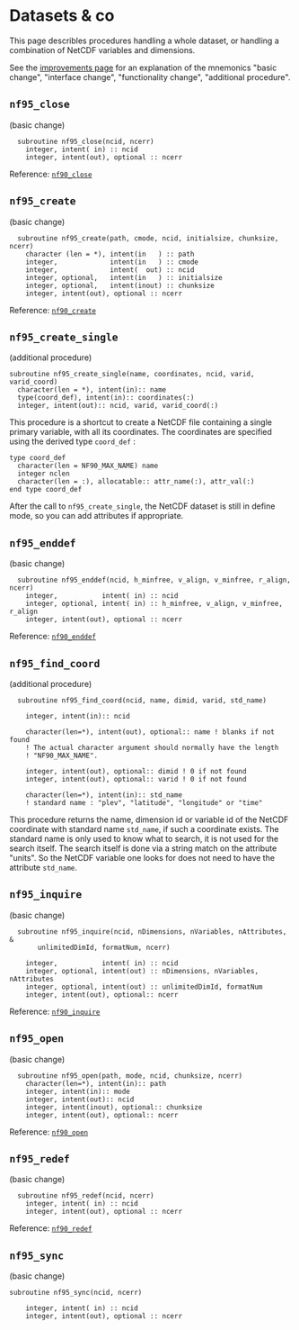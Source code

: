 # Datasets & co

This page describles procedures handling a whole dataset, or handling
a combination of NetCDF variables and dimensions.

See the [improvements page](improvements.md) for an
explanation of the mnemonics \"basic change\", \"interface change\",
\"functionality change\", \"additional procedure\".

## `nf95_close`

(basic change)

      subroutine nf95_close(ncid, ncerr)
        integer, intent( in) :: ncid
        integer, intent(out), optional :: ncerr

Reference: [`nf90_close`](https://docs.unidata.ucar.edu/netcdf-fortran/current/f90_datasets.html#f90-nf90_close)

## `nf95_create`

(basic change)

      subroutine nf95_create(path, cmode, ncid, initialsize, chunksize, ncerr)
        character (len = *), intent(in   ) :: path
        integer,             intent(in   ) :: cmode
        integer,             intent(  out) :: ncid
        integer, optional,   intent(in   ) :: initialsize
        integer, optional,   intent(inout) :: chunksize
        integer, intent(out), optional :: ncerr

Reference: [`nf90_create`](https://docs.unidata.ucar.edu/netcdf-fortran/current/f90_datasets.html#f90-nf90_create)

## `nf95_create_single`

(additional procedure)

	subroutine nf95_create_single(name, coordinates, ncid, varid, varid_coord)
	  character(len = *), intent(in):: name
      type(coord_def), intent(in):: coordinates(:)
      integer, intent(out):: ncid, varid, varid_coord(:)

This procedure is a shortcut to create a NetCDF file containing a
single primary variable, with all its coordinates. The coordinates are
specified using the derived type `coord_def` :

	type coord_def
      character(len = NF90_MAX_NAME) name
	  integer nclen
	  character(len = :), allocatable:: attr_name(:), attr_val(:)
	end type coord_def

After the call to `nf95_create_single`, the NetCDF dataset is still in
define mode, so you can add attributes if appropriate.

## `nf95_enddef`

(basic change)

      subroutine nf95_enddef(ncid, h_minfree, v_align, v_minfree, r_align, ncerr)
        integer,           intent( in) :: ncid
        integer, optional, intent( in) :: h_minfree, v_align, v_minfree, r_align
        integer, intent(out), optional :: ncerr

Reference: [`nf90_enddef`](https://docs.unidata.ucar.edu/netcdf-fortran/current/f90_datasets.html#f90-nf90_enddef)

## `nf95_find_coord`

(additional procedure)

      subroutine nf95_find_coord(ncid, name, dimid, varid, std_name)

        integer, intent(in):: ncid

        character(len=*), intent(out), optional:: name ! blanks if not found
        ! The actual character argument should normally have the length
        ! "NF90_MAX_NAME".

        integer, intent(out), optional:: dimid ! 0 if not found
        integer, intent(out), optional:: varid ! 0 if not found

        character(len=*), intent(in):: std_name
        ! standard name : "plev", "latitude", "longitude" or "time"

This procedure returns the name, dimension id or variable id of the
NetCDF coordinate with standard name `std_name`, if such a coordinate
exists. The standard name is only used to know what to search, it is not
used for the search itself. The search itself is done via a string match
on the attribute \"units\". So the NetCDF variable one looks for does
not need to have the attribute `std_name`.

## `nf95_inquire`

(basic change)

      subroutine nf95_inquire(ncid, nDimensions, nVariables, nAttributes, &
           unlimitedDimId, formatNum, ncerr)

        integer,           intent( in) :: ncid
        integer, optional, intent(out) :: nDimensions, nVariables, nAttributes
        integer, optional, intent(out) :: unlimitedDimId, formatNum
        integer, intent(out), optional:: ncerr

Reference: [`nf90_inquire`](https://docs.unidata.ucar.edu/netcdf-fortran/current/f90_datasets.html#f90-nf90_inquire-family)

## `nf95_open`

(basic change)

      subroutine nf95_open(path, mode, ncid, chunksize, ncerr)
        character(len=*), intent(in):: path
        integer, intent(in):: mode
        integer, intent(out):: ncid
        integer, intent(inout), optional:: chunksize
        integer, intent(out), optional:: ncerr

Reference:
[`nf90_open`](https://docs.unidata.ucar.edu/netcdf-fortran/current/f90_datasets.html#f90-nf90_open)

## `nf95_redef`

(basic change)

      subroutine nf95_redef(ncid, ncerr)
        integer, intent( in) :: ncid
        integer, intent(out), optional :: ncerr

Reference: [`nf90_redef`](https://docs.unidata.ucar.edu/netcdf-fortran/current/f90_datasets.html#f90-nf90_redef)

## `nf95_sync`

(basic change)

```
subroutine nf95_sync(ncid, ncerr)

    integer, intent( in) :: ncid
    integer, intent(out), optional :: ncerr
```
